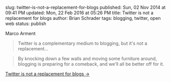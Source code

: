 slug: twitter-is-not-a-replacement-for-blogs
published: Sun, 02 Nov 2014 at 09:41 PM
updated: Mon, 22 Feb 2016 at 05:26 PM
title: Twitter is not a replacement for blogs
author: Brian Schrader
tags: blogging, twitter, open web
status: publish

Marco Arment
> Twitter is a complementary medium to blogging, but it's not a replacement...

> By knocking down a few walls and moving some furniture around, blogging is preparing for a comeback, and we'll all be better off for it.

[Twitter is not a replacement for blogs &#8594;](http://www.marco.org/2014/11/01/short-form-blogging)